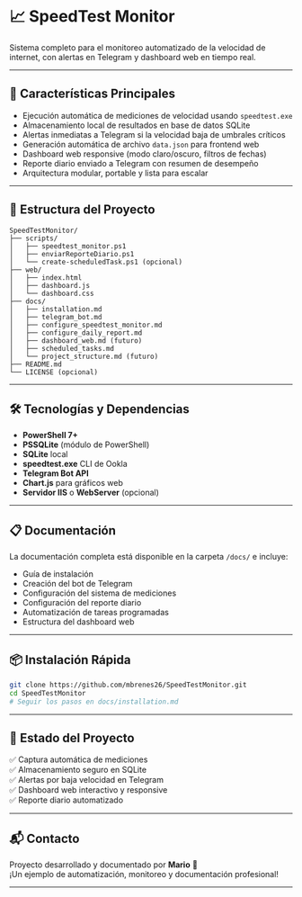 
# 📈 SpeedTest Monitor

Sistema completo para el monitoreo automatizado de la velocidad de internet, con alertas en Telegram y dashboard web en tiempo real.

---

## 🚀 Características Principales

- Ejecución automática de mediciones de velocidad usando `speedtest.exe`
- Almacenamiento local de resultados en base de datos SQLite
- Alertas inmediatas a Telegram si la velocidad baja de umbrales críticos
- Generación automática de archivo `data.json` para frontend web
- Dashboard web responsive (modo claro/oscuro, filtros de fechas)
- Reporte diario enviado a Telegram con resumen de desempeño
- Arquitectura modular, portable y lista para escalar

---

## 📂 Estructura del Proyecto

```plaintext
SpeedTestMonitor/
├── scripts/
│   ├── speedtest_monitor.ps1
│   ├── enviarReporteDiario.ps1
│   └── create-scheduledTask.ps1 (opcional)
├── web/
│   ├── index.html
│   ├── dashboard.js
│   └── dashboard.css
├── docs/
│   ├── installation.md
│   ├── telegram_bot.md
│   ├── configure_speedtest_monitor.md
│   ├── configure_daily_report.md
│   ├── dashboard_web.md (futuro)
│   ├── scheduled_tasks.md
│   └── project_structure.md (futuro)
├── README.md
└── LICENSE (opcional)
```

---

## 🛠️ Tecnologías y Dependencias

- **PowerShell 7+**
- **PSSQLite** (módulo de PowerShell)
- **SQLite** local
- **speedtest.exe** CLI de Ookla
- **Telegram Bot API**
- **Chart.js** para gráficos web
- **Servidor IIS** o **WebServer** (opcional)

---

## 📋 Documentación

La documentación completa está disponible en la carpeta `/docs/` e incluye:

- Guía de instalación
- Creación del bot de Telegram
- Configuración del sistema de mediciones
- Configuración del reporte diario
- Automatización de tareas programadas
- Estructura del dashboard web

---

## 📦 Instalación Rápida

```bash
git clone https://github.com/mbrenes26/SpeedTestMonitor.git
cd SpeedTestMonitor
# Seguir los pasos en docs/installation.md
```

---

## 🎯 Estado del Proyecto

✅ Captura automática de mediciones  
✅ Almacenamiento seguro en SQLite  
✅ Alertas por baja velocidad en Telegram  
✅ Dashboard web interactivo y responsive  
✅ Reporte diario automatizado  

---

## 📬 Contacto

Proyecto desarrollado y documentado por **Mario** 🚀  
¡Un ejemplo de automatización, monitoreo y documentación profesional!

---
